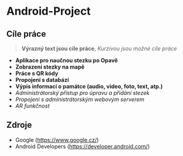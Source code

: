# Android-Project
## Cíle práce
> **Výrazný text jsou cíle práce**, 
> *Kurzívou jsou možné cíle práce*
- **Aplikace pro naučnou stezku po Opavě**
- **Zobrazení stezky na mapě**
- **Práce s QR kódy**
- **Propojení s databází**
- **Výpis informací o památce (audio, video, foto, text, atp.)**
- *Administrátorský přístup pro úpravu a přidání stezek*
- *Propojení s administrátorským webovým serverem*
- *AR funkčnost*
## Zdroje 
- Google (https://www.google.cz/)
- Android Developers (https://developer.android.com/)
